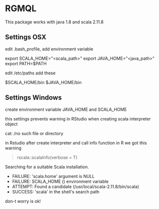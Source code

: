 # RGMQL

This package works with java 1.8 and scala 2.11.8

## Settings OSX

edit .bash_profile, add environment variable

export SCALA_HOME="<scala_path>"
export JAVA_HOME="<java_path>"
export PATH=$PATH

edit /etc/paths add these

$SCALA_HOME/bin
$JAVA_HOME/bin


## Settings Windows

create environment variable JAVA_HOME and SCALA_HOME



this settings prevents warning in RStudio when creating scala interpreter object

cat: /no such file or directory

in Rstudio after create interpreter and call info function in R we got this warning

> rscala::scalaInfo(verbose = T)

Searching for a suitable Scala installation.
* FAILURE: 'scala.home' argument is NULL
* FAILURE: SCALA_HOME () environment variable
* ATTEMPT: Found a candidate (/usr/local/scala-2.11.8/bin/scala)
* SUCCESS: 'scala' in the shell's search path

don-t worry is ok!

